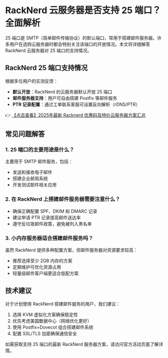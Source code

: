 # RackNerd 云服务器是否支持 25 端口？全面解析

25 端口是 SMTP（简单邮件传输协议）的默认端口，常用于搭建邮件服务器。许多用户在选购云服务器时都会特别关注该端口的开放情况。本文将详细解答 RackNerd 云服务器对 25 端口的支持情况。

## RackNerd 25 端口支持情况

根据多位用户的实测反馈：
- **默认开放**：RackNerd 的云服务器默认开放 25 端口
- **邮件服务器支持**：用户可自由搭建 Postfix 等邮件服务
- **PTR 记录配置**：通过工单联系客服可设置反向解析（rDNS/PTR）

👉 [【点击查看】2025年最新 Racknerd 优惠码及特价云服务器方案汇总](https://bit.ly/Rack_Nerd)

## 常见问题解答

### 1. 25 端口的主要用途是什么？
主要用于 SMTP 邮件服务，包括：
- 发送和接收电子邮件
- 搭建企业邮局系统
- 开发测试邮件相关应用

### 2. 在 RackNerd 上搭建邮件服务器需要注意什么？
- 确保正确配置 SPF、DKIM 和 DMARC 记录
- 建议申请 PTR 记录提高邮件送达率
- 遵守反垃圾邮件政策，避免被列入黑名单

### 3. 小内存服务器适合搭建邮件服务吗？
虽然 RackNerd 提供多种配置方案，但邮件服务器对资源要求较高：
- 推荐选择至少 2GB 内存的方案
- 定期维护可优化资源占用
- 轻量级邮件客户端更适合低配方案

## 技术建议

对于计划使用 RackNerd 搭建邮件服务的用户，我们建议：
1. 选择 KVM 虚拟化方案确保稳定性
2. 优先考虑美国数据中心（网络优化更好）
3. 使用 Postfix+Dovecot 组合搭建邮件系统
4. 配置 SSL/TLS 加密确保通信安全

如需获取支持 25 端口的最新 RackNerd 服务器方案，请访问官方活动页面了解详情。